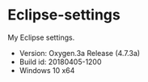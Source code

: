 # Eclipse-settings
My Eclipse settings.

- Version: Oxygen.3a Release (4.7.3a)
- Build id: 20180405-1200
- Windows 10 x64
